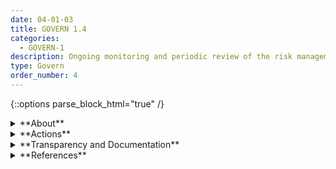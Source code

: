 ```yaml
---
date: 04-01-03
title: GOVERN 1.4
categories:
  - GOVERN-1
description: Ongoing monitoring and periodic review of the risk management process and its outcomes are planned, with organizational roles and responsibilities clearly defined.
type: Govern
order_number: 4
---
```

{::options parse_block_html="true" /}


<details>
<summary markdown="span">**About**</summary>
<br>
AI systems are dynamic and may perform in unexpected ways once deployed. Continuous monitoring is a risk management process for tracking unexpected issues and performance, in real-time or at a specific frequency, across the AI system lifecycle.

Incident response and “appeal and override” are commonly used processes in information technology management that can be adopted for AI systems. These processes enable real-time flagging of potential incidents, and human adjudication of system outcomes.

Establishing and maintaining incident response plans can reduce the likelihood of additive impacts during an AI incident. Smaller organizations which may not have fulsome governance programs, can utilize incident response plans for addressing system failures, abuse and misuse.

</details>

<details>
<summary markdown="span">**Actions**</summary>
<br>
Establish and regularly review documentation policies related to issues such as:

Scope, approach, and definition setting:
- Assumptions and limitations
- Business justification
- Scope and usage
- Stakeholder engagement plans
- Plans for deployment, monitoring, and change management
- Evaluated alternative approaches

Processes:
- AI actor contact information
- Description of training data
- Algorithmic methodology
- Description of output data
- Testing and validation results
- Down- and up-stream dependencies


</details>

<details>
<summary markdown="span">**Transparency and Documentation**</summary>
<br>
**Organizations can document the following:**
- To what extent has the entity clarified the roles, responsibilities, and delegated authorities to relevant stakeholders?
- What are the roles, responsibilities, and delegation of authorities of personnel involved in the design, development, deployment, assessment and monitoring of the AI system?
- How will the appropriate performance metrics, such as accuracy, of the AI be monitored after the AI is deployed? How much distributional shift or model drift from baseline performance is acceptable?

**AI Transparency Resources:**
- [GAO-21-519SP: AI Accountability Framework for Federal Agencies & Other Entities](https://www.gao.gov/products/gao-21-519sp)
- [Intel.gov: AI Ethics Framework for Intelligence Community  - 2020](https://www.intelligence.gov/artificial-intelligence-ethics-framework-for-the-intelligence-community)

</details>

<details>
<summary markdown="span">**References**</summary>
<br>
Bd. Governors Fed. Rsrv. Sys., Supervisory Guidance on Model Risk Management, SR Letter 11-7 (Apr. 4, 2011).

Off. Comptroller Currency, Comptroller’s Handbook: Model Risk Management (Aug. 2021). [URL](https://www.occ.gov/publications-and-resources/publications/comptrollers-handbook/files/model-risk-management/index-model-risk-management.html)

Margaret Mitchell et al., “Model Cards for Model Reporting." Proceedings of 2019 FATML Conference. [URL](https://arxiv.org/pdf/1810.03993.pdf)

Timnit Gebru et al., “Datasheets for Datasets,” Communications of the ACM 64, No. 12, 2021. [URL](https://arxiv.org/pdf/1803.09010.pdf)

Bender, E. M., Friedman, B. & McMillan-Major, A.,  (2022). A Guide for Writing Data Statements for Natural Language Processing. University of Washington.  Accessed July 14, 2022. [URL](https://techpolicylab.uw.edu/wp-content/uploads/2021/11/Data_Statements_Guide_V2.pdf)

M. Arnold, R. K. E. Bellamy, M. Hind, et al. FactSheets: Increasing trust in AI services through supplier's declarations of conformity. IBM Journal of Research and Development 63, 4/5 (July-September 2019), 6:1-6:13. [URL](https://ieeexplore.ieee.org/document/8843893)

John Richards, David Piorkowski, Michael Hind, et al. A Human-Centered Methodology for Creating AI FactSheets. Bulletin of the IEEE Computer Society Technical Committee on Data Engineering. [URL](http://sites.computer.org/debull/A21dec/p47.pdf)

OECD (2022), "OECD Framework for the Classification of AI systems", OECD Digital Economy Papers, No. 323, OECD Publishing, Paris. [URL](https://doi.org/10.1787/cb6d9eca-en)

</details>
